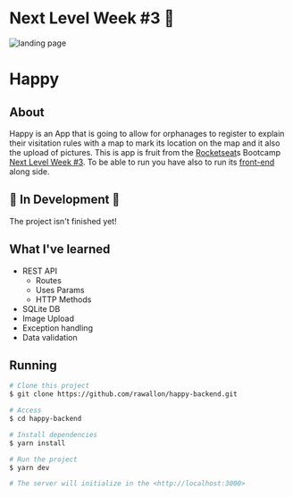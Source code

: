 # Next Level Week #3 :rocket:

![landing page](main.png)

# **Happy**

## About
Happy is an App that is going to allow for orphanages to register to explain their visitation rules with a map to mark its location on the map and it also the upload of pictures.
This is app is fruit from the [Rocketseat](https://rocketseat.com.br/)s Bootcamp [Next Level Week #3](https://nextlevelweek.com/). To be able to run you have also to run its [front-end](https://github.com/Rawallon/happy-web) along side.

## 🚧 In Development 🚧
 The project isn't finished yet!

## What I've learned

 - REST API
   - Routes
   - Uses Params
   - HTTP Methods
 - SQLite DB
 - Image Upload
 - Exception handling
 - Data validation

## Running

```bash
# Clone this project
$ git clone https://github.com/rawallon/happy-backend.git

# Access
$ cd happy-backend

# Install dependencies
$ yarn install

# Run the project
$ yarn dev

# The server will initialize in the <http://localhost:3000>
```